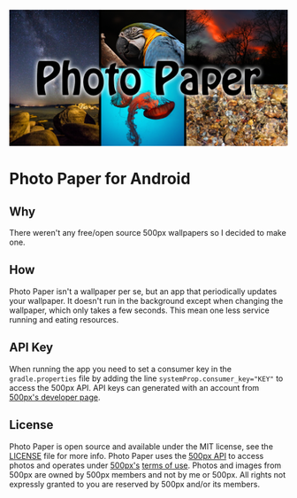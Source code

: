 ![](images/banner.png)

# Photo Paper for Android

## Why

There weren't any free/open source 500px wallpapers so I decided to make one.

## How

Photo Paper isn't a wallpaper per se, but an app that periodically updates your wallpaper.
It doesn't run in the background except when changing the wallpaper, which only takes a few seconds.
This mean one less service running and eating resources.

## API Key

When running the app you need to set a consumer key in the `gradle.properties` file by adding the line
`systemProp.consumer_key="KEY"` to access the 500px API. API keys can generated with an account from
[500px's developer page](http://developers.500px.com/).

## License

Photo Paper is open source and available under the MIT license, see the [LICENSE](LICENSE) file for more info.
Photo Paper uses the [500px API](http://developers.500px.com/) to access photos and operates under [500px's](http://500px.com/)
[terms of use](https://github.com/500px/api-documentation/blob/master/basics/terms_of_use.md).
Photos and images from 500px are owned by 500px members and not by me or 500px.
All rights not expressly granted to you are reserved by 500px and/or its members.
